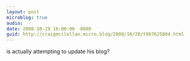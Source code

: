 ```yaml
---
layout: post
microblog: true
audio: 
date: 2008-10-19 18:00:00 -0600
guid: http://craigmcclellan.micro.blog/2008/10/20/t967625804.html
---
```

is actually attempting to update his blog?
